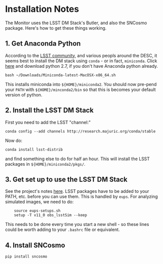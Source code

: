 # Installation Notes

The Monitor uses the LSST DM Stack's Butler, and also the SNCosmo package. Here's how to get these things working.

## 1. Get Anaconda Python

According to the [LSST community](https://community.lsst.org/t/up-and-running-with-sims-maf-contrib/383), and
various peopls around the DESC, it seems best to install the DM stack using `conda` - or in fact, `miniconda`.
Click [here](http://conda.pydata.org/miniconda.html) and download python 2.7, if you don't have Anaconda python already.
```
bash ~/Downloads/Miniconda-latest-MacOSX-x86_64.sh
```
This installs miniconda into `${HOME}/miniconda2`. You should now pre-pend your `PATH` with `${HOME}/minconda2/bin` so that
this is becomes your default version of python.

## 2. Install the LSST DM Stack

First you need to add the LSST "channel:"
```
conda config --add channels http://research.majuric.org/conda/stable
```
Now do:
```
conda install lsst-distrib
```
and find something else to do for half an hour. This will install the LSST packages in `${HOME}/miniconda2/pkgs/`.

## 3. Get set up to use the LSST DM Stack

See the project's notes [here](https://confluence.lsstcorp.org/display/LSWUG/Using+the+LSST+Stack).
LSST packages have to be added to your PATH, etc. before you can use them. This is handled by `eups`.
For analyzing simulated images, we need to do:
```
    source eups-setups.sh
    setup -T v11_0 obs_lsstSim --keep
```
This needs to be done every time you start a new shell - so these lines could be worth adding to your `.bashrc` file or equivalent.

## 4. Install SNCosmo

```
pip install sncosmo
```
